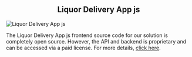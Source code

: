 <h2 style="text-align:center">Liquor Delivery App js </h2>

![Liquor Delivery App js ](https://admin.ninjascode.com/wp-content/uploads/2025/repoImages/lambert/liquor%20delivery%20app%20js.webp) 

The Liquor Delivery App js frontend source code for our solution is completely open source. However, the API and backend is proprietary and can be accessed via a paid license. For more details, <a href="https://enatega.com/?utm_source=github&utm_medium=repo&utm_campaign=lambert-liquor-delivery-app-js" target="_blank">click here</a>.
